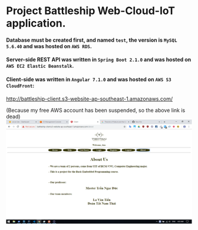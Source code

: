 # Project Battleship Web-Cloud-IoT application.
#### Database must be created first, and named `test`, the version is `MySQL 5.6.40` and was hosted on `AWS RDS`.
#### Server-side REST API was written in `Spring Boot 2.1.0` and was hosted on `AWS EC2 Elastic Beanstalk`.
#### Client-side was written in `Angular 7.1.0` and was hosted on `AWS S3 CloudFront`:
http://battleship-client.s3-website-ap-southeast-1.amazonaws.com/

(Because my free AWS account has been suspended, so the above link is dead)
![alt text](https://raw.githubusercontent.com/lavantien/project-battleship/master/screenshot.png)
